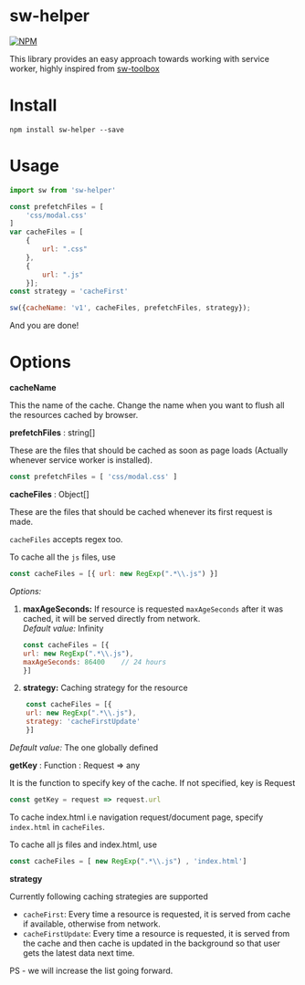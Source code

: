 # sw-helper

[![NPM](http://img.shields.io/npm/v/preact-router.svg)](https://www.npmjs.com/package/preact-router)

This library provides an easy approach towards working with service worker, highly inspired from [sw-toolbox](http://npmjs.com/package/sw-toolbox)


# Install
```
npm install sw-helper --save
```

# Usage
```js
import sw from 'sw-helper'

const prefetchFiles = [
    'css/modal.css'
]
var cacheFiles = [
    {
        url: ".css"
    },
    {
        url: ".js"
    }];
const strategy = 'cacheFirst'

sw({cacheName: 'v1', cacheFiles, prefetchFiles, strategy});

```

And you are done!

# Options

**cacheName**

This the name of the cache. Change the name when you want to flush all the resources cached by browser.

**prefetchFiles** : string[]

These are the files that should be cached as soon as page loads (Actually whenever service worker is installed).

```js
const prefetchFiles = [ 'css/modal.css' ]

```


**cacheFiles** : Object[]

These are the files that should be cached whenever its first request is made.

`cacheFiles` accepts regex too.

To cache all the `js` files, use

```js
const cacheFiles = [{ url: new RegExp(".*\\.js") }]

```
*Options:*

1. **maxAgeSeconds:** If resource is requested `maxAgeSeconds` after it was cached, it will be served directly from network.
    <br>*Default value:* Infinity

    ```js
    const cacheFiles = [{
    url: new RegExp(".*\\.js"),
    maxAgeSeconds: 86400    // 24 hours
    }]

    ```

2. **strategy:** Caching strategy for the resource

```js
    const cacheFiles = [{
    url: new RegExp(".*\\.js"),
    strategy: 'cacheFirstUpdate'
    }]
```
*Default value:* The one globally defined<br>

**getKey** : Function : Request => any

It is the function to specify key of the cache. If not specified,  key is Request


```js
const getKey = request => request.url
```


To cache index.html i.e navigation request/document page, specify `index.html` in `cacheFiles`.

 To cache all js files and index.html, use
```js
const cacheFiles = [ new RegExp(".*\\.js") , 'index.html']
```

**strategy** 

Currently following caching strategies are supported

- `cacheFirst`: Every time a resource is requested, it is served from cache if available, otherwise from network.
- `cacheFirstUpdate`: Every time a resource is requested, it is served from the cache and then cache is updated in the background so that user gets the latest data next time.

PS - we will increase the list going forward.

